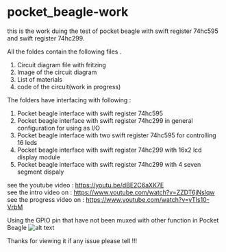 # pocket_beagle-work
this is the work duing the test of pocket beagle with swift register 74hc595 and swift register 74hc299.

All the foldes contain the following files .
1. Circuit diagram file with fritzing
2. Image of the circuit diagram
3. List of materials
4. code of the circuit(work in progress)

The folders have interfacing with following :

1. Pocket beagle interface with swift register 74hc595
2. Pocket beagle interface with swift register 74hc299 in general configuration for using as I/O
3. Pocket beagle interface with two swift register 74hc595 for controlling 16 leds
4. Pocket beagle interface with swift register 74hc299 with 16x2 lcd display module 
5. Pocket beagle interface with swift register 74hc299 with 4 seven segment dispaly 
  
see the youtube video : https://youtu.be/dBE2C6aXK7E  
see the intro video on : https://www.youtube.com/watch?v=ZZDT6jNslqw  
see the progress video on : https://www.youtube.com/watch?v=yTIs10-VrbM  

Using the GPIO pin that have not been muxed with other function in Pocket Beagle
![alt text](https://github.com/pranav083/pocket_beagle-work/blob/master/gpio2.png)

Thanks for viewing it if any issue please tell !!!
